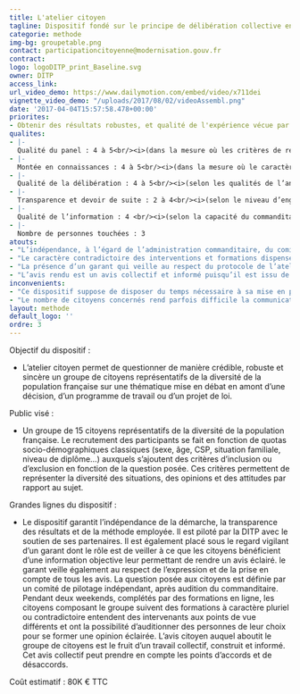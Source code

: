 ```yaml
---
title: L'atelier citoyen
tagline: Dispositif fondé sur le principe de délibération collective en vue d’obtenir un avis collectif et construit sur une question controversée
categorie: methode
img-bg: groupetable.png
contact: participationcitoyenne@modernisation.gouv.fr
contract:
logo: logoDITP_print_Baseline.svg
owner: DITP
access_link:
url_video_demo: https://www.dailymotion.com/embed/video/x711dei
vignette_video_demo: "/uploads/2017/08/02/videoAssembl.png"
date: '2017-04-04T15:57:58.478+00:00'
priorites:
- Obtenir des résultats robustes, et qualité de l'expérience vécue par les citoyens
qualites:
- |-
  Qualité du panel : 4 à 5<br/><i>(dans la mesure où les critères de recrutement sont établis par le comité de pilotage indépendant)</i>
- |-
  Montée en connaissances : 4 à 5<br/><i>(dans la mesure où le caractère contradictoire de la formation est un des éléments clés du dispositif)</i>
- |-
  Qualité de la délibération : 4 à 5<br/><i>(selon les qualités de l’animation)</i>
- |-
  Transparence et devoir de suite : 2 à 4<br/><i>(selon le niveau d’engagement pris par le commanditaire)</i>
- |-
  Qualité de l’information : 4 <br/><i>(selon la capacité du commanditaire à proposer une information neutre, argumentée et accessible)</i>
- |-
  Nombre de personnes touchées : 3
atouts:
- "L’indépendance, à l’égard de l’administration commanditaire, du comité de pilotage  en charge de l’élaboration de la question, des critères de recrutement et du programme de formation" 
- "Le caractère contradictoire des interventions et formations dispensées aux citoyens participants qui assure que tous les points de vue sur la question controversée sont présentés"
- "La présence d’un garant qui veille au respect du protocole de l’atelier (information objective permettant de rendre un avis éclairé) et qui veille à ce que la parole de chacun soit entendue"
- "L’avis rendu est un avis collectif et informé puisqu’il est issu de la délibération entre les citoyens sur la base des informations qu’ils ont entendues"
inconvenients:
- "Ce dispositif suppose de disposer du temps nécessaire à sa mise en place : 4 mois entre la saisine par le commanditaire et le rendu de l’avis"
- "Le nombre de citoyens concernés rend parfois difficile la communication autour de l’avis, en dépit de la robustesse du dispositif"
layout: methode
default_logo: ''
ordre: 3
---
```


Objectif du dispositif :
* L’atelier citoyen permet de questionner de manière crédible, robuste et sincère un groupe de citoyens représentatifs de la diversité de la population française sur une thématique mise en débat en amont d’une décision, d’un programme de travail ou d’un projet de loi.

Public visé :
* Un groupe de 15 citoyens représentatifs de la diversité de la population française. Le recrutement des participants se fait en fonction de quotas socio-démographiques classiques (sexe, âge, CSP, situation familiale, niveau de diplôme…) auxquels s’ajoutent des critères d’inclusion ou d’exclusion en fonction de la question posée. Ces critères permettent de représenter la diversité des situations, des opinions et des attitudes par rapport au sujet. 
 
Grandes lignes du  dispositif : 
* Le dispositif garantit l’indépendance de la démarche, la transparence des résultats et de la méthode employée. Il est piloté par la DITP avec le soutien de ses partenaires. Il est également placé sous le regard vigilant d’un garant dont le rôle est de veiller à ce que les citoyens bénéficient d’une information objective leur permettant de rendre un avis éclairé. le garant veille également au respect de l’expression et de la prise en compte de tous les avis.
La question posée aux citoyens est définie par un comité de pilotage indépendant, après audition du commanditaire.
Pendant deux weekends, complétés par des formations en ligne, les citoyens composant le groupe suivent des formations à caractère pluriel ou contradictoire entendent des intervenants aux points de vue différents et ont la possibilité d’auditionner des personnes de leur choix pour se former une opinion éclairée.
L’avis citoyen auquel aboutit le groupe de citoyens est le fruit d’un travail collectif, construit et informé. Cet avis collectif peut prendre en compte les points d’accords et de désaccords.

Coût estimatif : 80K € TTC
